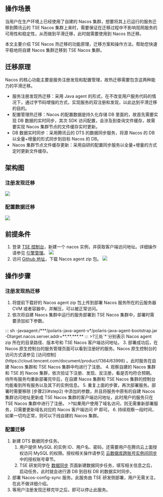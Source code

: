 
## 操作场景
当用户在生产环境上已经使用了自建的 Nacos 集群，想要将其上已运行的服务迁移到腾讯云的 TSE Nacos 集群上来时，需要保证在迁移过程中不影响现网服务的可用性和稳定性，从而做到平滑迁移，此时就需要使用到 Nacos 热迁移。

本文主要介绍 TSE Nacos 热迁移的功能原理，迁移方案和操作方法，帮助您快速平稳地将自建 Nacos 集群迁移到 TSE Nacos 集群。

## 迁移原理
Nacos 的核心功能主要是服务注册发现和配置管理，故热迁移需要包含这两种能力的平滑迁移。

- 服务注册发现热迁移：采用 Java agent 的形式，在不改变用户服务代码的情况下，通过字节码增强的方式，实现服务的双注册和发现，以此达到平滑迁移的目的。
- 配置管理热迁移：Nacos 的配置数据是持久化存储 DB 里面的，故首先需要实现 DB 数据的实时同步，其次 SDK 访问配置，会涉及到查询文件缓存，故需要实现 Nacos 集群节点的文件缓存实时更新。
 - DB 数据实时同步：采用腾讯云的 DTS 的数据同步服务，将源 Nacos 的 DB 以全量+增量的形式同步到目标 Nacos 的 DB。
 - Nacos 集群节点文件缓存更新：采用自研的配置同步服务以全量+增量的方式定时更新文件缓存。

## 架构图

### 注册发现迁移
![](https://qcloudimg.tencent-cloud.cn/raw/714c1489be567240072ae1802c5f85e3.png)

### 配置数据迁移
![](https://qcloudimg.tencent-cloud.cn/raw/74cc4d6c55630a5b04c55bec3695f528.png)

## 前提条件
1. 登录 [TSE 控制台](https://console.cloud.tencent.com/tse)，新建一个 nacos 实例，并获取客户端访问地址。详细操作请参见 [引擎管理](https://cloud.tencent.com/document/product/1364/63997)。
![](https://qcloudimg.tencent-cloud.cn/raw/343ea18a5103e2a7529e1dcc74426d67.png)
2. 访问 [Github 地址](https://github.com/polarismesh/polaris-java-agent/releases/tag/v1.1.0-beta.0)，下载 Nacos agent zip 包。
![](https://qcloudimg.tencent-cloud.cn/raw/53bb8ef2c64e23114e0b86d1c5eb2f35.png)

## 操作步骤
### 注册发现热迁移
1. 将提前下载好的 Nacos agent zip 包上传到部署 Nacos 服务所在的云服务器 CVM 或者容器中，并解压，可以被正常访问。
2. [](id:step2)依次将自建 Naocs 集群中运行的服务部署到 TSE Nacos 集群中，部署时需要添加如下参数。
<dx-codeblock>
:::  sh
-javaagent:/***/polaris-java-agent-v*/polaris-java-agent-bootstrap.jar  -Dtarget.nacos.server.addr=**.**.***.**
:::
</dx-codeblock>
>?三处`*`分别表示 Nacos agent zip 所在的目录路径、版本号和 TSE Nacos 客户端访问地址。
3. 部署成功后，在 Nacos 原生控制台的服务管理页面可以看到注册好的服务。Nacos 原生控制台的访问方式请参见 [访问控制](https://cloud.tencent.com/document/product/1364/63998) 。此时服务在自建 Nacos 集群和 TSE Nacos 集群中均进行了注册。
4. 观察自建的 Nacos 集群和 TSE 的 Nacos 集群，依次验证下注册、发现、反注册，看是否均符合预期。待所有服务均重新部署完毕后，在自建 Nacos 集群和 TSE Nacos 集群的控制台均能看到所有服务以及其下的实例信息。
5. 重复上面的步骤，再次部署服务。部署时需要移除 [步骤2](#step2) 中添加的参数，并且将服务中原有的自建 Nacos 集群访问地址更新成 TSE Nacos 集群的客户端访问地址，此时用户的服务只在 TSE Nacos 集群中进行了注册。
>?如果用户使用了域名访问，则无需重新部署服务，只需要更新域名对应的 Nacos 客户端访问 IP 即可。
6. 持续观察一段时间，如果一切均正常，则可以下线自建的 Nacos 集群。

### 配置迁移
1. 新建 DTS 数据同步任务。
	1. 用户提供 MySQL 的实例 ID、用户名、密码，还需要用户在腾讯云上面授权访问 MySQL 的权限。授权相关操作请参见 [云数据库跨账号实例间同步](https://cloud.tencent.com/document/product/571/68729) 中的授权账号章节。
	2. TSE 研发同学在 [数据同步](https://console.cloud.tencent.com/dts/replication) 页面新建数据同步任务，填写相关信息之后，启动任务，此时就会进行源 DB 到目标 DB 的数据实时同步。
2. 部署 Nacos-config-sync 服务。此服务由 TSE 研发侧部署，用户无需关注，在此不做详细介绍。
3. 等用户注册发现迁移完毕之后，即可以停止此服务。


 





